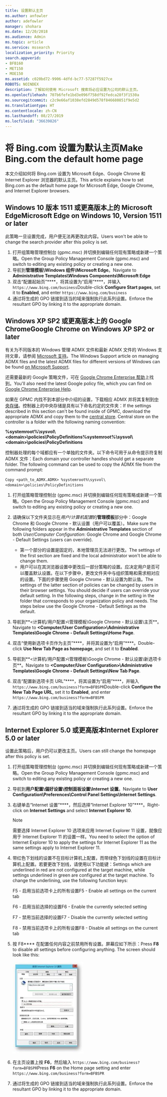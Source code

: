 ```yaml
---
title: 设置默认主页
ms.author: anfowler
author: adefowler
manager: shohara
ms.date: 12/20/2018
ms.audience: Admin
ms.topic: article
ms.service: mssearch
localization_priority: Priority
search.appverid:
- BFB160
- MET150
- MOE150
ms.assetid: c020bd72-9906-4dfd-bc77-57287f5927ce
ROBOTS: NOINDEX
description: 了解如何使用 Microsoft 搜索将必应设置为公司的默认主页。
ms.openlocfilehash: 707b6fefe1bd3e096f758df92fedca28f3f1530a
ms.sourcegitcommit: c2c9e66af1038efd2849d578f846680851f9e5d2
ms.translationtype: HT
ms.contentlocale: zh-CN
ms.lasthandoff: 08/27/2019
ms.locfileid: "36639826"
---
```

# <a name="make-bingcom-the-default-home-page"></a><span data-ttu-id="0287d-103">将 Bing.com 设置为默认主页</span><span class="sxs-lookup"><span data-stu-id="0287d-103">Make Bing.com the default home page</span></span>

<span data-ttu-id="0287d-104">本文介绍如何将 Bing.com 设置为 Microsoft Edge、Google Chrome 和 Internet Explorer 浏览器的默认主页。</span><span class="sxs-lookup"><span data-stu-id="0287d-104">This article explains how to set Bing.com as the default home page for Microsoft Edge, Google Chrome, and Internet Explorer browsers.</span></span> 
  
 
## <a name="microsoft-edge-on-windows-10-version-1511-or-later"></a><span data-ttu-id="0287d-105">Windows 10 版本 1511 或更高版本上的 Microsoft Edge</span><span class="sxs-lookup"><span data-stu-id="0287d-105">Microsoft Edge on Windows 10, Version 1511 or later</span></span>

<span data-ttu-id="0287d-106">此策略一旦设置完成，用户便无法再更改此内容。</span><span class="sxs-lookup"><span data-stu-id="0287d-106">Users won't be able to change the search provider after this policy is set.</span></span> 

1. <span data-ttu-id="0287d-107">打开组策略管理控制台 (gpmc.msc) 并切换到编辑任何现有策略或新建一个策略。</span><span class="sxs-lookup"><span data-stu-id="0287d-107">Open the Group Policy Management Console (gpmc.msc) and switch to editing any existing policy or creating a new one.</span></span> 
1. <span data-ttu-id="0287d-108">导航到**管理模板\Windows 组件\Microsoft Edge**。</span><span class="sxs-lookup"><span data-stu-id="0287d-108">Navigate to **Administrative Templates\Windows Components\Microsoft Edge**</span></span>    
1. <span data-ttu-id="0287d-109">双击“配置起始页”\*\*\*\*，将其设置为“启用”\*\*\*\*，并输入 `https://www.bing.com/business`</span><span class="sxs-lookup"><span data-stu-id="0287d-109">Double-click **Configure Start pages**, set it to **Enabled**, and enter `https://www.bing.com/business`</span></span>
1.  <span data-ttu-id="0287d-110">通过将生成的 GPO 链接到适当的域来强制执行此系列设置。</span><span class="sxs-lookup"><span data-stu-id="0287d-110">Enforce the resultant GPO by linking it to the appropriate domain.</span></span>

  
## <a name="google-chrome-on-windows-xp-sp2-or-later"></a><span data-ttu-id="0287d-111">Windows XP SP2 或更高版本上的 Google Chrome</span><span class="sxs-lookup"><span data-stu-id="0287d-111">Google Chrome on Windows XP SP2 or later</span></span>


<span data-ttu-id="0287d-112">有关为不同版本的 Windows 管理 ADMX 文件和最新 ADMX 文件的 Windows 支持文章，请参阅 [Microsoft 支持](https://support.microsoft.com/zh-CN/help/3087759/how-to-create-and-manage-the-central-store-for-group-policy-administra)。</span><span class="sxs-lookup"><span data-stu-id="0287d-112">The Windows Support article on managing ADMX files and the latest ADMX files for different versions of Windows can be found [on Microsoft Support](https://support.microsoft.com/en-us/help/3087759/how-to-create-and-manage-the-central-store-for-group-policy-administra).</span></span>

<span data-ttu-id="0287d-113">还需要最新的 Google 策略文件，可在 [Google Chrome Enterprise 帮助](https://support.google.com/chrome/a/answer/187202)上找到。</span><span class="sxs-lookup"><span data-stu-id="0287d-113">You'll also need the latest Google policy file, which you can find on [Google Chrome Enterprise Help](https://support.google.com/chrome/a/answer/187202).</span></span>
  
<span data-ttu-id="0287d-p101">如果在 GPMC 内找不到本部分中介绍的设置，下载相应 ADMX 并将其复制到[中央存储](https://docs.microsoft.com/zh-CN/previous-versions/windows/it-pro/windows-vista/cc748955%28v%3dws.10%29)。控制器上的中央存储是具有以下命名约定的文件夹：</span><span class="sxs-lookup"><span data-stu-id="0287d-p101">If the settings described in this section can't be found inside of GPMC, download the appropriate ADMX and copy them to the [central store](https://docs.microsoft.com/en-us/previous-versions/windows/it-pro/windows-vista/cc748955%28v%3dws.10%29). Central store on the controller is a folder with the following naming convention:</span></span>
  
 <span data-ttu-id="0287d-116">**%systemroot%\sysvol\\<domain\>\policies\PolicyDefinitions**</span><span class="sxs-lookup"><span data-stu-id="0287d-116">**%systemroot%\sysvol\\<domain\>\policies\PolicyDefinitions**</span></span>
  
<span data-ttu-id="0287d-p102">控制器处理的每个域都应有一个单独的文件夹。以下命令可用于从命令提示符复制 ADMX 文件：</span><span class="sxs-lookup"><span data-stu-id="0287d-p102">Each domain your controller handles should get a separate folder. The following command can be used to copy the ADMX file from the command prompt:</span></span>
  
 `Copy <path_to_ADMX.ADMX> %systemroot%\sysvol\<domain>\policies\PolicyDefinitions`
  
1. <span data-ttu-id="0287d-119">打开组策略管理控制台 (gpmc.msc) 并切换到编辑任何现有策略或新建一个策略。</span><span class="sxs-lookup"><span data-stu-id="0287d-119">Open the Group Policy Management Console (gpmc.msc) and switch to editing any existing policy or creating a new one.</span></span>
1. <span data-ttu-id="0287d-120">请确保以下文件夹显示在*用户/计算机配置*的**管理模板**部分中：Google Chrome 和 Google Chrome - 默认设置（用户可以覆盖）。</span><span class="sxs-lookup"><span data-stu-id="0287d-120">Make sure the following folders appear in the **Administrative Templates** section of both *User/Computer Configuration*: Google Chrome and Google Chrome - Default Settings (users can override).</span></span>
   - <span data-ttu-id="0287d-121">第一个部分的设置是固定的，本地管理员无法进行更改。</span><span class="sxs-lookup"><span data-stu-id="0287d-121">The settings of the first section are fixed and the local administrator won't be able to change them.</span></span>
   - <span data-ttu-id="0287d-p103">用户可以在其浏览器设置中更改后一部分策略的设置。应决定用户是否可以覆盖默认设置。在以下步骤中，更改文件夹中与组织策略和需求相对应的设置。下面的步骤使用 Google Chrome - 默认设置为默认值。</span><span class="sxs-lookup"><span data-stu-id="0287d-p103">The settings of the latter section of policies can be changed by users in their browser settings. You should decide if users can override your default setting. In the following steps, change in the setting in the folder that corresponds to your organization policy and needs. The steps below use the Google Chrome - Default Settings as the default.</span></span>

1. <span data-ttu-id="0287d-126">导航到**&lt;计算机/用户配置&gt;\管理模板\Google Chrome - 默认设置\主页**。</span><span class="sxs-lookup"><span data-stu-id="0287d-126">Navigate to **&lt;Computer/User Configuration&gt;\Administrative Templates\Google Chrome - Default Settings\Home Page**.</span></span> 
1. <span data-ttu-id="0287d-127">双击“使用新选项卡页作为主页”\*\*\*\*，并将其设置为“启用”\*\*\*\*。</span><span class="sxs-lookup"><span data-stu-id="0287d-127">Double-click **Use New Tab Page as homepage**, and set it to **Enabled**.</span></span> 
1. <span data-ttu-id="0287d-128">导航到**&lt;计算机/用户配置&gt;\管理模板\Google Chrome - 默认设置\新选项卡页**。</span><span class="sxs-lookup"><span data-stu-id="0287d-128">Navigate to **&lt;Computer/User Configuration&gt;\Administrative Templates\Google Chrome - Default Settings\New Tab Page**.</span></span> 
1. <span data-ttu-id="0287d-129">双击“配置新选项卡页 URL”\*\*\*\*，将其设置为“启用”\*\*\*\*，并输入 `https://www.bing.com/business?form=BFBSPR`</span><span class="sxs-lookup"><span data-stu-id="0287d-129">Double-click **Configure the New Tab Page URL**, set it to **Enabled**, and enter `https://www.bing.com/business?form=BFBSPR`</span></span> 
1. <span data-ttu-id="0287d-130">通过将生成的 GPO 链接到适当的域来强制执行此系列设置。</span><span class="sxs-lookup"><span data-stu-id="0287d-130">Enforce the resultant GPO by linking it to the appropriate domain.</span></span>

## <a name="internet-explorer-50-or-later"></a><span data-ttu-id="0287d-131">Internet Explorer 5.0 或更高版本</span><span class="sxs-lookup"><span data-stu-id="0287d-131">Internet Explorer 5.0 or later</span></span>
<span data-ttu-id="0287d-132">设置此策略后，用户仍可以更改主页。</span><span class="sxs-lookup"><span data-stu-id="0287d-132">Users can still change the homepage after this policy is set.</span></span> 

1. <span data-ttu-id="0287d-133">打开组策略管理控制台 (gpmc.msc) 并切换到编辑任何现有策略或新建一个策略。</span><span class="sxs-lookup"><span data-stu-id="0287d-133">Open the Group Policy Management Console (gpmc.msc) and switch to editing any existing policy or creating a new one.</span></span>
    
2. <span data-ttu-id="0287d-134">导航到**用户配置\偏好设置\控制面板设置\Internet 设置**。</span><span class="sxs-lookup"><span data-stu-id="0287d-134">Navigate to **User Configuration\Preferences\Control Panel Settings\Internet Settings**.</span></span>
    
3. <span data-ttu-id="0287d-135">右键单击“Internet 设置”\*\*\*\*，然后选择“Internet Explorer 10”\*\*\*\*。</span><span class="sxs-lookup"><span data-stu-id="0287d-135">Right-click on **Internet Settings** and select **Internet Explorer 10**.</span></span>
    
    > [!NOTE]
    > <span data-ttu-id="0287d-136">需要选择 Internet Explorer 10 选项来应用 Internet Explorer 11 设置，就像应用于 Internet Explorer 11 的设置一样。</span><span class="sxs-lookup"><span data-stu-id="0287d-136">You need to select the option of Internet Explorer 10 to apply the settings for Internet Explorer 11 as the same settings apply to Internet Explorer 11.</span></span> 
  
4. <span data-ttu-id="0287d-p104">带红色下划线的设置不在目标计算机上配置，而带绿色下划线的设置在目标计算机上配置。若要更改下划线，请使用以下功能键：</span><span class="sxs-lookup"><span data-stu-id="0287d-p104">Settings which are underlined in red are not configured at the target machine, while settings underlined in green are configured at the target machine. To change the underlining, use the following function keys:</span></span>
    
    <span data-ttu-id="0287d-139">F5 - 启用当前选项卡上的所有设置</span><span class="sxs-lookup"><span data-stu-id="0287d-139">F5 - Enable all settings on the current tab</span></span>
    
    <span data-ttu-id="0287d-140">F6 - 启用当前选择的设置</span><span class="sxs-lookup"><span data-stu-id="0287d-140">F6 - Enable the currently selected setting</span></span>
    
    <span data-ttu-id="0287d-141">F7 - 禁用当前选择的设置</span><span class="sxs-lookup"><span data-stu-id="0287d-141">F7 - Disable the currently selected setting</span></span>
    
    <span data-ttu-id="0287d-142">F8 - 禁用当前选项卡上的所有设置</span><span class="sxs-lookup"><span data-stu-id="0287d-142">F8 - Disable all settings on the current tab</span></span>
    
5. <span data-ttu-id="0287d-p105">按 F8\*\*\*\* 在配置任何内容之前禁用所有设置。屏幕应如下所示：</span><span class="sxs-lookup"><span data-stu-id="0287d-p105">Press **F8** to disable all settings before configuring anything. The screen should look like this:</span></span> 
    
    ![Internet Explorer 10 属性对话框](media/2fd55755-5007-4e33-a795-c42ce2fcef4a.jpg)
  
6. <span data-ttu-id="0287d-146">在主页设置上按 **F6**，然后输入 `https://www.bing.com/business?form=BFBSPR`</span><span class="sxs-lookup"><span data-stu-id="0287d-146">Press **F6** on the Home page setting and enter `https://www.bing.com/business?form=BFBSPR`</span></span>
    
7. <span data-ttu-id="0287d-147">通过将生成的 GPO 链接到适当的域来强制执行此系列设置。</span><span class="sxs-lookup"><span data-stu-id="0287d-147">Enforce the resultant GPO by linking it to the appropriate domain.</span></span>
